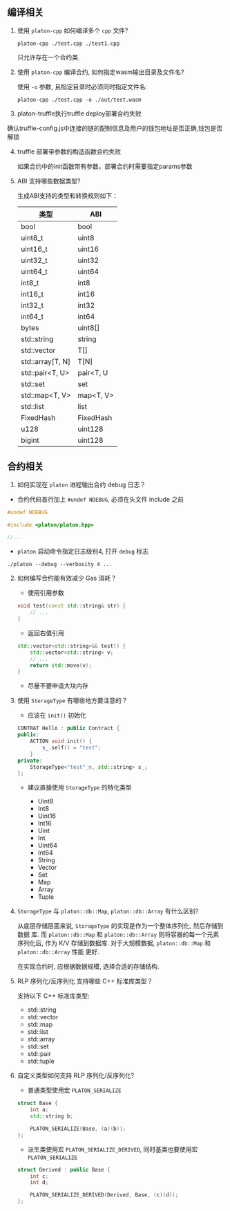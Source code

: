 ## 编译相关

1. 使用 `platon-cpp` 如何编译多个 `cpp` 文件?

    ```shell
    platon-cpp ./test.cpp ./test1.cpp
    ```

    只允许存在一个合约类.

2. 使用 `platon-cpp` 编译合约, 如何指定wasm输出目录及文件名?

    使用 `-o` 参数, 且指定目录时必须同时指定文件名:

    ```shell
    platon-cpp ./test.cpp -o ./out/test.wasm
    ```
3. platon-truffle执行truffle deploy部署合约失败

  确认truffle-config.js中连接的链的配制信息及用户的钱包地址是否正确,钱包是否解锁

4. truffle 部署带参数的构造函数合约失败

   如果合约中的init函数带有参数，部署合约时需要指定params参数

5. ABI 支持哪些数据类型?

    生成ABI支持的类型和转换规则如下：

    | 类型             | ABI          |
    |------------------|--------------|
    | bool             | bool         |
    | uint8\_t         | uint8        |
    | uint16\_t        | uint16       |
    | uint32\_t        | uint32       |
    | uint64\_t        | uint64       |
    | int8\_t          | int8         |
    | int16\_t         | int16        |
    | int32\_t         | int32        |
    | int64\_t         | int64        |
    | bytes            | uint8[]      |
    | std::string      | string       |
    | std::vector<T>   | T[]          |
    | std::array[T, N] | T[N]         |
    | std::pair<T, U>  | pair<T, U    |
    | std::set<T>      | set<T>       |
    | std::map<T, V>   | map<T, V>    |
    | std::list<T>     | list<T>      |
    | FixedHash<N>     | FixedHash<N> |
    | u128             | uint128      |
    | bigint           | uint128      |


## 合约相关

1. 如何实现在 `platon` 进程输出合约 debug 日志？

 - 合约代码首行加上 `#undef NDEBUG`, 必须在头文件 include 之前

 ```cpp
 #undef NDEBUG

 #include <platon/platon.hpp>

 //...
 ```

 - `platon` 启动命令指定日志级别4, 打开 `debug` 标志

 ```shell
 ./platon --debug --verbosity 4 ...
 ```

2. 如何编写合约能有效减少 Gas 消耗？

   - 使用引用参数

   ```cpp
   void test(const std::string& str) {
       // ...
   }
   ```

   - 返回右值引用

   ```cpp
   std::vector<std::string>&& test() {
       std::vector<std::string> v;
       // ...
       return std::move(v);
   }
   ```

   - 尽量不要申请大块内存

3. 使用 `StorageType` 有哪些地方要注意的？

    - 应该在 `init()` 初始化

    ```cpp
    CONTRAT Hello : public Contract {
    public:
        ACTION void init() {
            s_.self() = "test";
        }
    private:
        StorageType<"test"_n, std::string> s_;
    };
    ```

    - 建议直接使用 `StorageType` 的特化类型

      + Uint8
      + Int8
      + Uint16
      + Int16
      + Uint
      + Int
      + Uint64
      + Int64
      + String
      + Vector
      + Set
      + Map
      + Array
      + Tuple

4. `StorageType` 与 `platon::db::Map`, `platon::db::Array` 有什么区别?

   从底层存储层面来说, `StorageType` 的实现是作为一个整体序列化, 然后存储到数据
   库. 而 `platon::db::Map` 和 `platon::db::Array` 则将容器的每一个元素序列化后, 作为
   K/V 存储到数据库. 对于大规模数据, `platon::db::Map` 和 `platon::db::Array` 性能
   更好.

   在实现合约时, 应根据数据规模, 选择合适的存储结构.

5. RLP 序列化/反序列化 支持哪些 C++ 标准库类型？

    支持以下 C++ 标准库类型:

    - std::string
    - std::vector
    - std::map
    - std::list
    - std::array
    - std::set
    - std::pair
    - std::tuple

6. 自定义类型如何支持 RLP 序列化/反序列化?

   - 普通类型使用宏 `PLATON_SERIALIZE`
   ```cpp
   struct Base {
       int a;
       std::string b;

       PLATON_SERIALIZE(Base, (a)(b));
   };
   ```
   - 派生类使用宏 `PLATON_SERIALIZE_DERIVED`, 同时基类也要使用宏 `PLATON_SERIALIZE`
   ```cpp
   struct Derived : public Base {
       int c;
       int d;

       PLATON_SERIALIZE_DERIVED(Derived, Base, (c)(d));
   };
   ```
